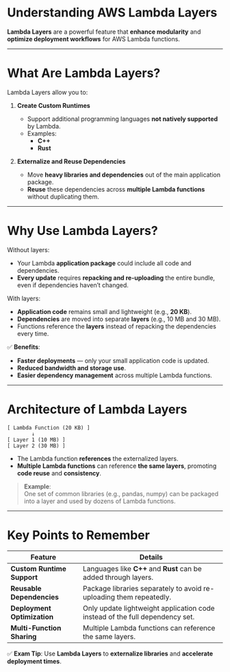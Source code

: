 # **Understanding AWS Lambda Layers**

**Lambda Layers** are a powerful feature that **enhance modularity** and **optimize deployment workflows** for AWS Lambda functions.

---

# **What Are Lambda Layers?**

Lambda Layers allow you to:

1. **Create Custom Runtimes**  
   - Support additional programming languages **not natively supported** by Lambda.
   - Examples:
     - **C++**
     - **Rust**

2. **Externalize and Reuse Dependencies**  
   - Move **heavy libraries and dependencies** out of the main application package.
   - **Reuse** these dependencies across **multiple Lambda functions** without duplicating them.

---

# **Why Use Lambda Layers?**

Without layers:
- Your Lambda **application package** could include all code and dependencies.
- **Every update** requires **repacking and re-uploading** the entire bundle, even if dependencies haven’t changed.

With layers:
- **Application code** remains small and lightweight (e.g., **20 KB**).
- **Dependencies** are moved into separate **layers** (e.g., 10 MB and 30 MB).
- Functions reference the **layers** instead of repacking the dependencies every time.

✅ **Benefits**:
- **Faster deployments** — only your small application code is updated.
- **Reduced bandwidth and storage use**.
- **Easier dependency management** across multiple Lambda functions.

---

# **Architecture of Lambda Layers**

```plaintext
[ Lambda Function (20 KB) ]
        ↓
[ Layer 1 (10 MB) ]
[ Layer 2 (30 MB) ]
```

- The Lambda function **references** the externalized layers.
- **Multiple Lambda functions** can reference **the same layers**, promoting **code reuse** and **consistency**.

> **Example**:  
> One set of common libraries (e.g., pandas, numpy) can be packaged into a layer and used by dozens of Lambda functions.

---

# **Key Points to Remember**

| Feature                  | Details                                                      |
|---------------------------|--------------------------------------------------------------|
| **Custom Runtime Support** | Languages like **C++** and **Rust** can be added through layers. |
| **Reusable Dependencies** | Package libraries separately to avoid re-uploading them repeatedly. |
| **Deployment Optimization** | Only update lightweight application code instead of the full dependency set. |
| **Multi-Function Sharing** | Multiple Lambda functions can reference the same layers. |

✅ **Exam Tip**: Use **Lambda Layers** to **externalize libraries** and **accelerate deployment times**.
